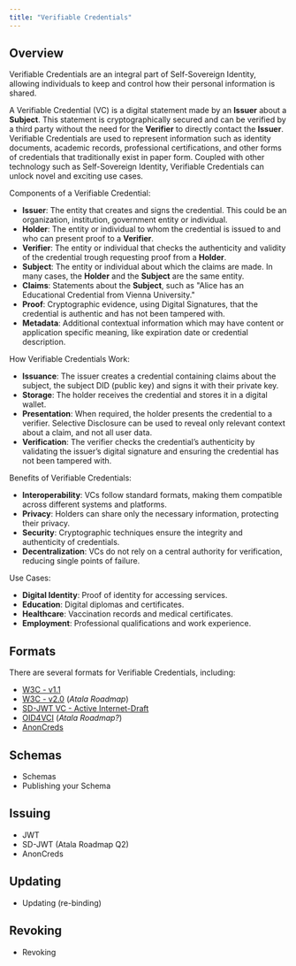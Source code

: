 ```yaml
---
title: "Verifiable Credentials"
---
```


## Overview

Verifiable Credentials are an integral part of Self-Sovereign Identity, allowing individuals to keep and control how their personal information is shared.

A Verifiable Credential (VC) is a digital statement made by an **Issuer** about a **Subject**. This statement is cryptographically secured and can be verified by a third party without the need for the **Verifier** to directly contact the **Issuer**. Verifiable Credentials are used to represent information such as identity documents, academic records, professional certifications, and other forms of credentials that traditionally exist in paper form.  Coupled with other technology such as Self-Sovereign Identity, Verifiable Credentials can unlock novel and exciting use cases.

Components of a Verifiable Credential:

- **Issuer**: The entity that creates and signs the credential. This could be an organization, institution, government entity or individual.
- **Holder**: The entity or individual to whom the credential is issued to and who can present proof to a **Verifier**.
- **Verifier**: The entity or individual that checks the authenticity and validity of the credential trough requesting proof from a **Holder**.
- **Subject**: The entity or individual about which the claims are made. In many cases, the **Holder** and the **Subject** are the same entity.
- **Claims**: Statements about the **Subject**, such as "Alice has an Educational Credential from Vienna University."
- **Proof**: Cryptographic evidence, using Digital Signatures, that the credential is authentic and has not been tampered with.
- **Metadata**: Additional contextual information which may have content or application specific meaning, like expiration date or credential description.

How Verifiable Credentials Work:

- **Issuance**: The issuer creates a credential containing claims about the subject, the subject DID (public key) and signs it with their private key.
- **Storage**: The holder receives the credential and stores it in a digital wallet.
- **Presentation**: When required, the holder presents the credential to a verifier. Selective Disclosure can be used to reveal only relevant context about a claim, and not all user data.
- **Verification**: The verifier checks the credential’s authenticity by validating the issuer’s digital signature and ensuring the credential has not been tampered with.

Benefits of Verifiable Credentials:

- **Interoperability**: VCs follow standard formats, making them compatible across different systems and platforms.
- **Privacy**: Holders can share only the necessary information, protecting their privacy.
- **Security**: Cryptographic techniques ensure the integrity and authenticity of credentials.
- **Decentralization**: VCs do not rely on a central authority for verification, reducing single points of failure.

Use Cases:

- **Digital Identity**: Proof of identity for accessing services.
- **Education**: Digital diplomas and certificates.
- **Healthcare**: Vaccination records and medical certificates.
- **Employment**: Professional qualifications and work experience.

## Formats

There are several formats for Verifiable Credentials, including:

- [W3C - v1.1](https://www.w3.org/TR/vc-data-model/)
- [W3C - v2.0](https://www.w3.org/TR/vc-data-model-2.0/) (*Atala Roadmap*)
- [SD-JWT VC - Active Internet-Draft](https://datatracker.ietf.org/doc/draft-ietf-oauth-sd-jwt-vc/)
- [OID4VCI](https://openid.net/2023/02/22/oid4vci-1-0-release/) (*Atala Roadmap?*)
- [AnonCreds](https://github.com/hyperledger/anoncreds-spec)

## Schemas

- Schemas
- Publishing your Schema

## Issuing

- JWT
- SD-JWT (Atala Roadmap Q2)
- AnonCreds

## Updating

- Updating (re-binding)

## Revoking

- Revoking

